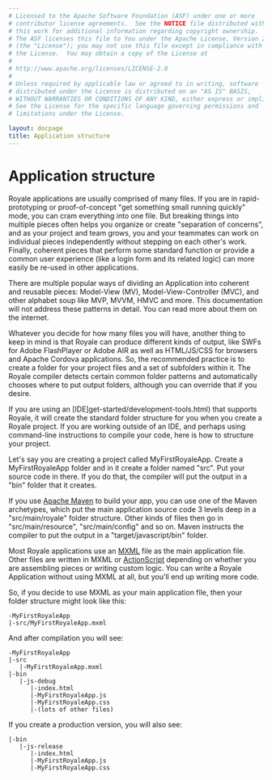 ```yaml
---
# Licensed to the Apache Software Foundation (ASF) under one or more
# contributor license agreements.  See the NOTICE file distributed with
# this work for additional information regarding copyright ownership.
# The ASF licenses this file to You under the Apache License, Version 2.0
# (the "License"); you may not use this file except in compliance with
# the License.  You may obtain a copy of the License at
# 
# http://www.apache.org/licenses/LICENSE-2.0
# 
# Unless required by applicable law or agreed to in writing, software
# distributed under the License is distributed on an "AS IS" BASIS,
# WITHOUT WARRANTIES OR CONDITIONS OF ANY KIND, either express or implied.
# See the License for the specific language governing permissions and
# limitations under the License.

layout: docpage
title: Application structure
---
```


# Application structure

Royale applications are usually comprised of many files. If you are in rapid-prototyping or proof-of-concept "get something small running quickly" mode, you can cram everything into one file. But breaking things into multiple pieces often helps you organize or create "separation of concerns", and as your project and team grows, you and your teammates can work on individual pieces independently without stepping on each other's work. Finally, coherent pieces that perform some standard function or provide a common user experience (like a login form and its related logic) can more easily be re-used in other applications.

There are multiple popular ways of dividing an Application into coherent and reusable pieces: Model-View (MV), Model-View-Controller (MVC), and other alphabet soup like MVP, MVVM, HMVC and more. This documentation will not address these patterns in detail. You can read more about them on the internet.

Whatever you decide for how many files you will have, another thing to keep in mind is that Royale can produce different kinds of output, like SWFs for Adobe FlashPlayer or Adobe AIR as well as HTML/JS/CSS for browsers and Apache Cordova applications.  So, the recommended practice is to create a folder for your project files and a set of subfolders within it. The Royale compiler detects certain common folder patterns and automatically chooses where to put output folders, although you can override that if you desire.

If you are using an [IDE]get-started/development-tools.html) that supports Royale, it will create the standard folder structure for you when you create a Royale project. If you are working outside of an IDE, and perhaps using command-line instructions to compile your code, here is how to structure your project.

Let's say you are creating a project called MyFirstRoyaleApp. Create a MyFirstRoyaleApp folder and in it create a folder named "src". Put your source code in there. If you do that, the compiler will put the output in a "bin" folder that it creates.

If you use <a href="https://maven.apache.org/" target="_blank">Apache Maven</a> to build your app, you can use one of the Maven archetypes, which put the main application source code 3 levels deep in a "src/main/royale" folder structure. Other kinds of files then go in "src/main/resource", "src/main/config" and so on. Maven instructs the compiler to put the output in a "target/javascript/bin" folder.

Most Royale applications use an [MXML](welcome/features/mxml.html) file as the main application file. Other files are written in MXML or [ActionScript](welcome/features/as3.html) depending on whether you are assembling pieces or writing custom logic. You can write a Royale Application without using MXML at all, but you'll end up writing more code.

So, if you decide to use MXML as your main application file, then your folder structure might look like this:

```
-MyFirstRoyaleApp
|-src/MyFirstRoyaleApp.mxml
```

And after compilation you will see:

```
-MyFirstRoyaleApp
|-src
   |-MyFirstRoyaleApp.mxml
|-bin
   |-js-debug
      |-index.html
      |-MyFirstRoyaleApp.js
      |-MyFirstRoyaleApp.css
      |-(lots of other files)
```

If you create a production version, you will also see:

```
|-bin
   |-js-release
      |-index.html
      |-MyFirstRoyaleApp.js
      |-MyFirstRoyaleApp.css
```

